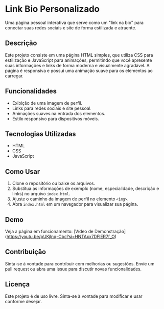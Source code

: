 # Link Bio Personalizado

Uma página pessoal interativa que serve como um "link na bio" para conectar suas redes sociais e site de forma estilizada e atraente.

## Descrição

Este projeto consiste em uma página HTML simples, que utiliza CSS para estilização e JavaScript para animações, permitindo que você apresente suas informações e links de forma moderna e visualmente agradável. A página é responsiva e possui uma animação suave para os elementos ao carregar.

## Funcionalidades

- Exibição de uma imagem de perfil.
- Links para redes sociais e site pessoal.
- Animações suaves na entrada dos elementos.
- Estilo responsivo para dispositivos móveis.

## Tecnologias Utilizadas

- HTML
- CSS
- JavaScript

## Como Usar

1. Clone o repositório ou baixe os arquivos.
2. Substitua as informações de exemplo (nome, especialidade, descrição e links) no arquivo `index.html`.
3. Ajuste o caminho da imagem de perfil no elemento `<img>`.
4. Abra `index.html` em um navegador para visualizar sua página.

## Demo

Veja a página em funcionamento: [Vídeo de Demonstração] (https://youtu.be/pUKjlnq-Cbc?si=HNTAxx7DFlER7f_O)

## Contribuição

Sinta-se à vontade para contribuir com melhorias ou sugestões. Envie um pull request ou abra uma issue para discutir novas funcionalidades.

## Licença

Este projeto é de uso livre. Sinta-se à vontade para modificar e usar conforme desejar.
